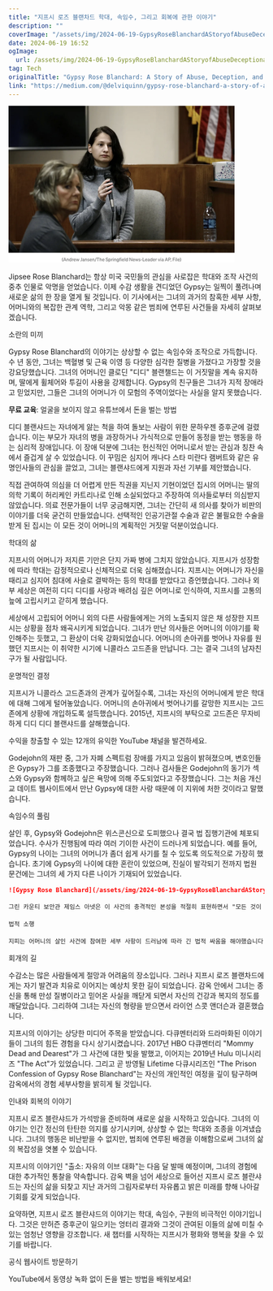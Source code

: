 ```yaml
---
title: "지프시 로즈 블랜차드 학대, 속임수, 그리고 회복에 관한 이야기"
description: ""
coverImage: "/assets/img/2024-06-19-GypsyRoseBlanchardAStoryofAbuseDeceptionandRedemption_0.png"
date: 2024-06-19 16:52
ogImage: 
  url: /assets/img/2024-06-19-GypsyRoseBlanchardAStoryofAbuseDeceptionandRedemption_0.png
tag: Tech
originalTitle: "Gypsy Rose Blanchard: A Story of Abuse, Deception, and Redemption"
link: "https://medium.com/@delviquinn/gypsy-rose-blanchard-a-story-of-abuse-deception-and-redemption-5947b7ab1c82"
---
```



![이미지](/assets/img/2024-06-19-GypsyRoseBlanchardAStoryofAbuseDeceptionandRedemption_0.png)

Jipsee Rose Blanchard는 항상 미국 국민들의 관심을 사로잡은 학대와 조작 사건의 중추 인물로 악명을 얻었습니다. 이제 수감 생활을 견디었던 Gypsy는 일찍이 풀려나며 새로운 삶의 한 장을 열게 될 것입니다. 이 기사에서는 그녀의 과거의 참혹한 세부 사항, 어머니와의 복잡한 관계 역학, 그리고 악몽 같은 범죄에 연루된 사건들을 자세히 살펴보겠습니다.

소란의 미끼

Gypsy Rose Blanchard의 이야기는 상상할 수 없는 속임수와 조작으로 가득합니다. 수 년 동안, 그녀는 백혈병 및 근육 이영 등 다양한 심각한 질병을 가졌다고 가장할 것을 강요당했습니다. 그녀의 어머니인 클로딘 "디디" 블랜챌드는 이 거짓말을 계속 유지하며, 딸에게 휠체어와 투길이 사용을 강제합니다. Gypsy의 친구들은 그녀가 지적 장애라고 믿었지만, 그들은 그녀의 어머니가 이 모험의 주역이었다는 사실을 알지 못했습니다.

<div class="content-ad"></div>

**무료 교육**: 얼굴을 보이지 않고 유튜브에서 돈을 벌는 방법

디디 블랜샤드는 자녀에게 앓는 척을 하여 돌보는 사람이 위한 문하우젠 증후군에 걸렸습니다. 이는 부모가 자녀의 병을 과장하거나 가식적으로 만들어 동정을 받는 행동을 하는 심리적 장애입니다. 이 장애 덕분에 그녀는 헌신적인 어머니로서 받는 관심과 칭찬 속에서 즐겁게 살 수 있었습니다. 이 꾸밈은 심지어 캐나다 스타 미란다 램버트와 같은 유명인사들의 관심을 끌었고, 그녀는 블랜샤드에게 지원과 자선 기부를 제안했습니다.

직접 관여하여 의심을 더 어렵게 만든 직권을 지닌지 기현이었던 집시의 어머니는 딸의 의학 기록이 허리케인 카트리나로 인해 소실되었다고 주장하여 의사들로부터 의심받지 않았습니다. 의료 전문가들이 너무 궁금해지면, 그녀는 간단히 새 의사를 찾아가 비판의 이야기를 더욱 굳건히 만들었습니다. 선택적인 인공기관절 수술과 같은 불필요한 수술을 받게 된 집시는 이 모든 것이 어머니의 계획적인 거짓말 덕분이었습니다.

학대의 삶

<div class="content-ad"></div>

지프시의 어머니가 저지른 기만은 단지 가짜 병에 그치지 않았습니다. 지프시가 성장함에 따라 학대는 감정적으로나 신체적으로 더욱 심해졌습니다. 지프시는 어머니가 자신을 때리고 심지어 침대에 사슬로 결박하는 등의 학대를 받았다고 증언했습니다. 그러나 외부 세상은 여전히 디디 디디를 사랑과 배려심 깊은 어머니로 인식하여, 지프시를 고통의 늪에 고립시키고 갇히게 했습니다.

세상에서 고립되어 어머니 외의 다른 사람들에게는 거의 노출되지 않은 채 성장한 지프시는 상황을 점차 왜곡시키게 되었습니다. 그녀가 만난 의사들은 어머니의 이야기를 확인해주는 듯했고, 그 환상이 더욱 강화되었습니다. 어머니의 손아귀를 벗어나 자유를 원했던 지프시는 이 취약한 시기에 니콜라스 고드존을 만납니다. 그는 결국 그녀의 남자친구가 될 사람입니다.

운명적인 결정

지프시가 니콜라스 고드존과의 관계가 깊어질수록, 그녀는 자신의 어머니에게 받은 학대에 대해 그에게 털어놓았습니다. 어머니의 손아귀에서 벗어나기를 갈망한 지프시는 고드존에게 상황에 개입하도록 설득했습니다. 2015년, 지프시의 부탁으로 고드존은 무자비하게 디디 디디 블랜샤드를 살해했습니다.

<div class="content-ad"></div>

수익을 창출할 수 있는 12개의 유익한 YouTube 채널을 발견하세요.

Godejohn의 재판 중, 그가 자폐 스펙트럼 장애를 가지고 있음이 밝혀졌으며, 변호인들은 Gypsy가 그를 조종했다고 주장했습니다. 그러나 검사들은 Godejohn의 동기가 섹스와 Gypsy와 함께하고 싶은 욕망에 의해 주도되었다고 주장했습니다. 그는 처음 개신교 데이트 웹사이트에서 만난 Gypsy에 대한 사랑 때문에 이 지위에 처한 것이라고 말했습니다.

속임수의 풀림

살인 후, Gypsy와 Godejohn은 위스콘신으로 도피했으나 결국 법 집행기관에 체포되었습니다. 수사가 진행됨에 따라 여러 기이한 사건이 드러나게 되었습니다. 예를 들어, Gypsy의 나이는 그녀의 어머니가 좀더 쉽게 사기를 칠 수 있도록 의도적으로 가장히 했습니다. 초기에 Gypsy의 나이에 대한 혼란이 있었으며, 진실이 발각되기 전까지 법원 문건에는 그녀의 세 가지 다른 나이가 기재되어 있었습니다.

<div class="content-ad"></div>

```markdown
![Gypsy Rose Blanchard](/assets/img/2024-06-19-GypsyRoseBlanchardAStoryofAbuseDeceptionandRedemption_1.png)

그린 카운티 보안관 제임스 아넷은 이 사건의 충격적인 본성을 적절히 표현하면서 "모든 것이 항상 보이는 대로가 아닙니다." 라고 말했습니다. 지피의 체력 상태는 체포 당시 그녀의 어머니의 학대 정도를 더욱 강조했습니다. 영양실조와 육체적으로 연약하여, 그녀는 어머니가 신중히 구축한 이미지와는 확연한 대조를 이뤘습니다.

법적 소행

지피는 어머니의 살인 사건에 참여한 세부 사항이 드러남에 따라 긴 법적 싸움을 해야했습니다. 고드존에 대한 증언과 그가 겪은 학대에 대한 그녀의 증언을 바꾸기 위해, 지피는 합의 협상에 참여하고 2급 살인 혐의로 10년의 징역형을 선고받았습니다. 1급 살인 혐의의 초기 처벌은 평생형을 낳았을 것입니다.
```

<div class="content-ad"></div>

회개의 길 

수감소는 많은 사람들에게 절망과 어려움의 장소입니다. 그러나 지프시 로즈 블랜차드에게는 자기 발견과 치유로 이어지는 예상치 못한 길이 되었습니다. 감옥 안에서 그녀는 종신을 통해 만성 질병이라고 믿어온 사실을 깨닫게 되면서 자신의 건강과 복지의 정도를 깨달았습니다. 그리하여 그녀는 자신의 형량을 받으면서 라이언 스콧 앤더슨과 결혼했습니다.

지프시의 이야기는 상당한 미디어 주목을 받았습니다. 다큐멘터리와 드라마화된 이야기들이 그녀의 힘든 경험을 다시 상기시켰습니다. 2017년 HBO 다큐멘터리 "Mommy Dead and Dearest"가 그 사건에 대한 빛을 발했고, 이어지는 2019년 Hulu 미니시리즈 "The Act"가 있었습니다. 그리고 곧 방영될 Lifetime 다큐시리즈인 "The Prison Confession of Gypsy Rose Blanchard"는 자신의 개인적인 여정을 깊이 탐구하며 감옥에서의 경험 세부사항을 밝히게 될 것입니다.

인내와 회복의 이야기

<div class="content-ad"></div>

지프시 로즈 블란샤드가 가석방을 준비하며 새로운 삶을 시작하고 있습니다. 그녀의 이야기는 인간 정신의 탄탄한 의지를 상기시키며, 상상할 수 없는 학대와 조종을 이겨냈습니다. 그녀의 행동은 비난받을 수 없지만, 범죄에 연루된 배경을 이해함으로써 그녀의 삶의 복잡성을 엿볼 수 있습니다.

지프시의 이야기인 "출소: 자유의 이브 대화"는 다음 달 발매 예정이며, 그녀의 경험에 대한 추가적인 통찰을 약속합니다. 감옥 벽을 넘어 세상으로 들어선 지프시 로즈 블란샤드는 자신의 삶을 되찾고 지난 과거의 그림자로부터 자유롭고 밝은 미래를 향해 나아갈 기회를 갖게 되었습니다.

요약하면, 지프시 로즈 블란샤드의 이야기는 학대, 속임수, 구원의 비극적인 이야기입니다. 그것은 만허즌 증후군이 일으키는 엉터리 결과와 그것이 관여된 이들의 삶에 미칠 수 있는 엄청난 영향을 강조합니다. 새 챕터를 시작하는 지프시가 평화와 행복을 찾을 수 있기를 바랍니다.

공식 웹사이트 방문하기

<div class="content-ad"></div>

YouTube에서 동영상 녹화 없이 돈을 벌는 방법을 배워보세요!